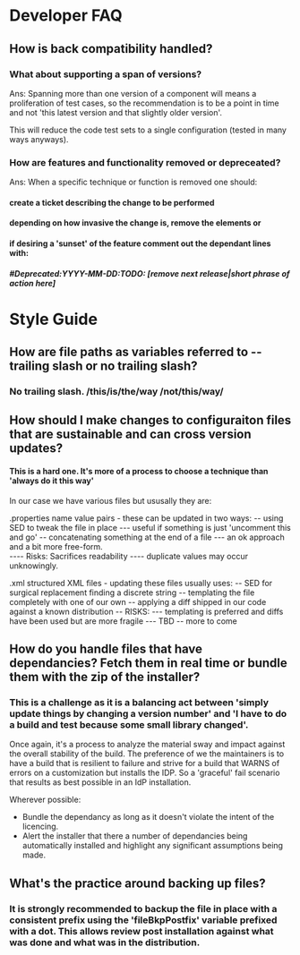 Developer FAQ
========

## How is back compatibility handled?

### What about supporting a span of versions?

Ans:  Spanning more than one version of a component will means a proliferation of test cases, so the recommendation is to be a point in time and not 'this latest version and that slightly older version'.

This will reduce the code test sets to a single configuration (tested in many ways anyways).


### How are features and functionality removed or depreceated?

Ans: When a specific technique or function is removed one should:
#### create a ticket describing the change to be performed
#### depending on how invasive the change is, remove the elements or
#### if desiring a 'sunset' of the feature comment out the dependant lines with:
##### #Deprecated:YYYY-MM-DD:TODO: [remove next release|short phrase of action here]

# Style Guide

## How are file paths as variables referred to -- trailing slash or no trailing slash?
### No trailing slash. /this/is/the/way  /not/this/way/  

## How should I make changes to configuraiton files that are sustainable and can cross version updates?
####  This is a hard one.  It's more of a process to choose a technique than 'always do it this way'

In our case we have various files but ususally they are:

.properties name value pairs
	- these can be updated in two ways:
	-- using SED to tweak the file in place
		--- useful if something is just 'uncomment this and go'
	-- concatenating something at the end of a file
		--- an ok approach and a bit more free-form.  
		----  Risks: Sacrifices readability
		----  duplicate values may occur unknowingly.

.xml structured XML files 
	- updating these files usually uses:
	-- SED for surgical replacement finding a discrete string
	-- templating the file completely with one of our own
	-- applying a diff shipped in our code against a known distribution
	-- RISKS:
	--- templating is preferred and diffs have been used but are more fragile
	--- TBD -- more to come

## How do you handle files that have dependancies? Fetch them in real time or bundle them with the zip of the installer?

### This is a challenge as it is a balancing act between 'simply update things by changing a version number' and 'I have to do a build and test because some small library changed'.

Once again, it's a process to analyze the material sway and impact against the overall stability of the build.
The preference of we the maintainers is to have a build that is resilient to failure and strive for a build that WARNS of errors on a customization but installs the IDP.  So a 'graceful' fail scenario that results as best possible in an IdP installation.

Wherever possible:
- Bundle the dependancy as long as it doesn't violate the intent of the licencing.
- Alert the installer that there a number of dependancies being automatically installed and highlight any significant assumptions being made.


## What's the practice around backing up files?

### It is strongly recommended to backup the file in place with a consistent prefix using the 'fileBkpPostfix' variable prefixed with a dot.  This allows review post installation against what was done and what was in the distribution.



